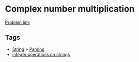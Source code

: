 # Complex number multiplication

[Problem link](https://leetcode.com/problems/complex-number-multiplication)

## Tags

* [String](/README.md#String) > [Parsing](/README.md#String-Parsing)
* [Integer operations on strings](/README.md#Integer_operations_on_strings)
